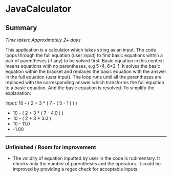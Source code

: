 # JavaCalculator

## Summary 

*Time taken: Approximately 2+ days*

This application is a calculator which takes string as an input. The code loops through the full equation (user input) to find basic equations within a pair of parentheses (if any) to be solved first. Basic equation in this context means equations with no parentheses, e.g 5+4, 6*2-1. It solves the basic equation within the bracket and replaces the basic equation with the answer in the full equation (user input). The loop runs until all the parentheses are replaced with the corresponding answer which transforms the full equation to a basic equation. And the basic equation is resolved. To simplify the explanation: 

Input: 10 - ( 2 + 3 * ( 7 - ( 5 - 1 ) ) )   

- 10 - ( 2 + 3 * ( 7 - 4.0 ) ) 
- 10 - ( 2 + 3 * 3.0 ) 
- 10 - 11.0 
- -1.00


--- 


### Unfinished / Room for improvement 

- The validity of equation inputted by user in the code is rudimentary. It checks only the number of parentheses and the operators. It could be improved by providing a regex check for acceptable inputs. 


